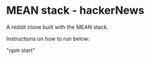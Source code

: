 MEAN stack - hackerNews
==================

A reddit clone built with the MEAN stack.

Instructions on how to run below:

"npm start"

